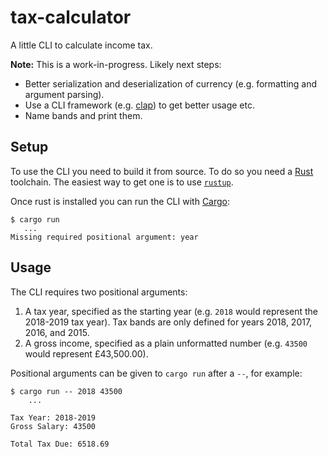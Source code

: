 # tax-calculator

A little CLI to calculate income tax.

**Note:** This is a work-in-progress. Likely next steps:

- Better serialization and deserialization of currency (e.g. formatting and argument parsing).
- Use a CLI framework (e.g. [clap]) to get better usage etc.
- Name bands and print them.

[clap]: https://clap.rs/

## Setup

To use the CLI you need to build it from source. To do so you need a [Rust] toolchain. The easiest
way to get one is to use [`rustup`].

Once rust is installed you can run the CLI with [Cargo]:

```
$ cargo run
   ...
Missing required positional argument: year
```

[Rust]: https://www.rust-lang.org/
[`rustup`]: https://rustup.rs
[Cargo]: https://doc.rust-lang.org/cargo/

## Usage

The CLI requires two positional arguments:

1. A tax year, specified as the starting year (e.g. `2018` would represent the 2018-2019 tax year).
   Tax bands are only defined for years 2018, 2017, 2016, and 2015.
2. A gross income, specified as a plain unformatted number (e.g. `43500` would represent
   £43,500.00).

Positional arguments can be given to `cargo run` after a `--`, for example:

```
$ cargo run -- 2018 43500
    ...

Tax Year: 2018-2019
Gross Salary: 43500

Total Tax Due: 6518.69
```
